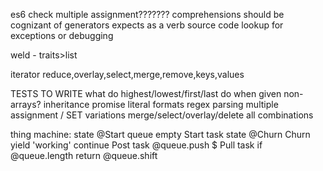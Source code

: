 
  
es6 check
multiple assignment???????
comprehensions should be cognizant of generators
expects as a verb
source code lookup for exceptions or debugging

weld - traits>list

iterator reduce,overlay,select,merge,remove,keys,values



TESTS TO WRITE
  what do highest/lowest/first/last do when given non-arrays?
  inheritance
  promise
  literal formats
  regex parsing
  multiple assignment / SET variations
  merge/select/overlay/delete all combinations
  
  
  
  
  
  
thing machine:
  state @Start
  queue empty
  Start task
    state @Churn
  Churn 
    yield 'working'
    continue
  Post task
    @queue.push $
  Pull task
    if @queue.length
      return @queue.shift
      
    
  